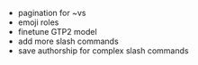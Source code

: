 - pagination for ~vs
 - emoji roles
 - finetune GTP2 model
 - add more slash commands
 - save authorship for complex slash commands
